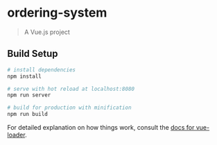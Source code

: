 # ordering-system

> A Vue.js project

## Build Setup

``` bash
# install dependencies
npm install

# serve with hot reload at localhost:8080
npm run server

# build for production with minification
npm run build
```

For detailed explanation on how things work, consult the [docs for vue-loader](http://vuejs.github.io/vue-loader).
